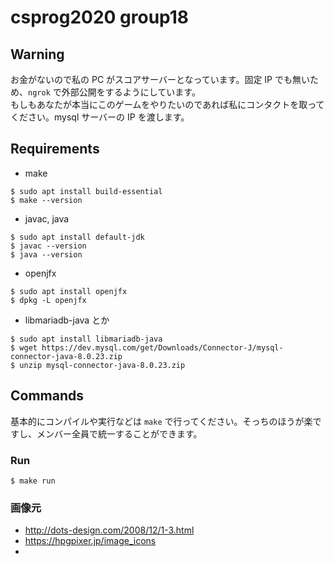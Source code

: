 # csprog2020 group18

## Warning
お金がないので私の PC がスコアサーバーとなっています。固定 IP でも無いため、`ngrok` で外部公開をするようにしています。  
もしもあなたが本当にこのゲームをやりたいのであれば私にコンタクトを取ってください。mysql サーバーの IP を渡します。

## Requirements
+ make
```console
$ sudo apt install build-essential
$ make --version
```

+ javac, java
```console
$ sudo apt install default-jdk
$ javac --version
$ java --version
```

+ openjfx
```console
$ sudo apt install openjfx
$ dpkg -L openjfx
```

+ libmariadb-java とか
```console
$ sudo apt install libmariadb-java
$ wget https://dev.mysql.com/get/Downloads/Connector-J/mysql-connector-java-8.0.23.zip
$ unzip mysql-connector-java-8.0.23.zip
```

## Commands
基本的にコンパイルや実行などは `make` で行ってください。そっちのほうが楽ですし、メンバー全員で統一することができます。

### Run
```console
$ make run
```

### 画像元
+ http://dots-design.com/2008/12/1-3.html
+ https://hpgpixer.jp/image_icons
+ 
